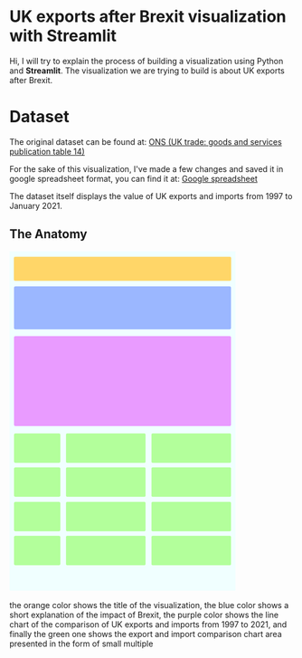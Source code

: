 # UK exports after Brexit visualization with Streamlit

Hi, I will try to explain the process of building a visualization using Python and **Streamlit**.  The visualization we are trying to build is about UK exports after Brexit.


# Dataset

The original dataset can be found at:
[ONS (UK trade: goods and services publication table 14)](https://www.ons.gov.uk/economy/nationalaccounts/balanceofpayments/datasets/uktradegoodsandservicespublicationtables)

For the sake of this visualization, I've made a few changes and saved it in google spreadsheet format, you can find it at:
[Google spreadsheet](https://docs.google.com/spreadsheets/d/1jUxkeyYX2D9Xss-ojTAcKVrkXalrCHEVQeDM0PfNb8E/)

The dataset itself displays the value of UK exports and imports from 1997 to January 2021.

## The Anatomy

![enter image description here](https://github.com/RFirmansyah/streamlit-uk-exports/blob/0e5ac4dec1f3de565ce7d2f2f58b3ed462a72240/media/anatomy.png) 

the orange color shows the title of the visualization, the blue color shows a short explanation of the impact of Brexit, the purple color shows the line chart of the comparison of UK exports and imports from 1997 to 2021, and finally the green one shows the export and import comparison chart area presented in the form of small multiple 
